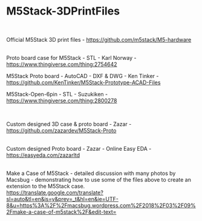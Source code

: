 # M5Stack-3DPrintFiles
<br />

Official M5Stack 3D print files  -  https://github.com/m5stack/M5-hardware  
<br />

Proto board case for M5Stack  -  STL  -  Karl Norway  -   https://www.thingiverse.com/thing:2754642
<br />

M5Stack Proto board  -  AutoCAD  -  DXF & DWG -  Ken Tinker  -  https://github.com/KenTinker/M5Stack-Prototype-ACAD-Files
<br />

M5Stack-Open-6pin  -  STL  -  Suzukiken  -  https://www.thingiverse.com/thing:2800278
<br />

<br />

Custom designed 3D case & proto board  -  Zazar  -  https://github.com/zazardev/M5Stack-Proto  
<br />

Custom designed Proto board  - Zazar  -  Online Easy EDA  -  https://easyeda.com/zazarltd
<br />
<br />

Make a Case of M5Stack  -  detailed discussion with many photos by Macsbug - demonstrating how to use some of the files above to create an extension to the M5Stack case. <br />
https://translate.google.com/translate?sl=auto&tl=en&js=y&prev=_t&hl=en&ie=UTF-8&u=https%3A%2F%2Fmacsbug.wordpress.com%2F2018%2F03%2F09%2Fmake-a-case-of-m5stack%2F&edit-text=
